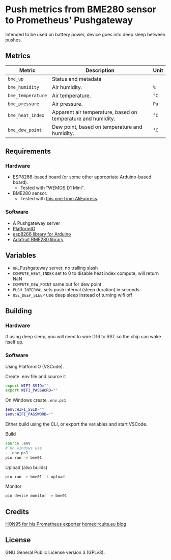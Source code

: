 # Push metrics from BME280 sensor to Prometheus' Pushgateway

Intended to be used on battery power, device goes into deep sleep between pushes.

## Metrics

| Metric | Description | Unit |
| - | - | - |
| `bme_up` | Status and metadata | |
| `bme_humidity` | Air humidity. | `%` |
| `bme_temperature` | Air temperature. | `°C` |
| `bme_pressure` | Air pressure. | `Pa` |
| `bme_heat_index` | Apparent air temperature, based on temperature and humidity. | `°C` |
| `bme_dew_point` | Dew point, based on temperature and humidity. | `°C` |

## Requirements

### Hardware

- ESP8266-based board (or some other appropriate Arduino-based board).
    - Tested with "WEMOS D1 Mini".
- BME280 sensor.
    - Tested with [this one from AliExpress](https://www.aliexpress.com/item/1005003622447376).

### Software

- A Pushgateway server
- [PlatformIO](https://platformio.org/)
- [esp8266 library for Arduino](https://github.com/esp8266/Arduino)
- [Adafruit BME280 library](https://github.com/adafruit/Adafruit_BME280_Library)

## Variables

- `URL`Pushgateway server, no trailing slash
- `COMPUTE_HEAT_INDEX` set to 0 to disable heat index compute, will return NaN
- `COMPUTE_DEW_POINT` same but for dew point
- `PUSH_INTERVAL` sets push interval (sleep duration) in seconds
- `USE_DEEP_SLEEP` use deep sleep instead of turning wifi off

## Building

### Hardware

If using deep sleep, you will need to wire D16 to RST so the chip can wake itself up.

### Software

Using PlatformIO (VSCode).

Create .env file and source it
```sh
export WIFI_SSID=""
export WIFI_PASSWORD=""
```

On Windows create `.env.ps1`
```powershell
$env:WIFI_SSID=""
$env:WIFI_PASSWORD=""
```

Either build using the CLI, or export the variables and start VSCode.

Build

```sh
source .env
# On windows use
. .env.ps1
pio run -e bme01
```

Upload (also builds)

```sh
pio run -e bme01 -t upload
```

Monitor

```sh
pio device monitor -e bme01
```

## Credits

[HON95 for his Prometheus exporter](https://github.com/HON95/prometheus-esp8266-dht-exporter)
[homecircuits.eu blog](https://homecircuits.eu/blog/battery-powered-esp8266-iot-logger/)

## License

GNU General Public License version 3 (GPLv3).

